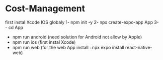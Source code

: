 # Cost-Management
first instal Xcode IOS globaly
1- npm init -y
2- npx create-expo-app App 
3- - cd App
- npm run android (need solution for Android not allow by Apple)
- npm run ios (first instal Xcode)
- npm run web (for the web App install :  npx expo install react-native-web)


